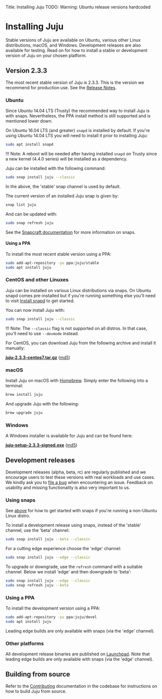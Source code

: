 Title: Installing Juju
TODO:  Warning: Ubuntu release versions hardcoded

# Installing Juju

Stable versions of Juju are available on Ubuntu, various other Linux
distributions, macOS, and Windows. Development releases are also available for
testing. Read on for how to install a stable or development version of Juju on
your chosen platform.

## Version 2.3.3

The most recent stable version of Juju is 2.3.3. This is the version we
recommend for production use. See the [Release Notes][release-notes-2].

### Ubuntu

Since Ubuntu 14.04 LTS (Trusty) the recommended way to install Juju is with
snaps. Nevertheless, the PPA install method is still supported and is mentioned
lower down.

On Ubuntu 16.04 LTS (and greater) `snapd` is installed by default. If you're
using Ubuntu 14.04 LTS you will need to install it prior to installing Juju:

```bash
sudo apt install snapd
```

!!! Note:
    A reboot will be needed after having installed `snapd` on Trusty since a
    new kernel (4.4.0 series) will be installed as a dependency.

Juju can be installed with the following command:

```bash
sudo snap install juju --classic
```

In the above, the 'stable' snap channel is used by default.

The current version of an installed Juju snap is given by:

```bash
snap list juju
```

And can be updated with:

```bash
sudo snap refresh juju
```

See the [Snapcraft documentation][snapcraft] for more information on snaps. 

#### Using a PPA

To install the most recent stable version using a PPA:

```bash
sudo add-apt-repository -yu ppa:juju/stable
sudo apt install juju
```

### CentOS and other Linuxes

Juju can be installed on various Linux distributions via snaps. On Ubuntu 
snapd comes pre-installed but if you're running something else you'll need to
visit [Install snapd][snapd-install] to get started.

You can now install Juju with:

```bash
sudo snap install juju --classic
```

!!! Note:
    The `--classic` flag is not supported on all distros. In that case, you'll
    need to use `--devmode` instead.

For CentOS, you can download Juju from the following archive and install it
manually:

[**juju-2.3.3-centos7.tar.gz**][juju-centos-2.3.3] ([md5][juju-centos-2.3.3-md5])

### macOS

Install Juju on macOS with [Homebrew][homebrew]. Simply enter the following
into a terminal:

```bash
brew install juju
```

And upgrade Juju with the following:

```bash
brew upgrade juju
```

### Windows

A Windows installer is available for Juju and can be found here:

[**juju-setup-2.3.3-signed.exe**][juju-win-2.3.3-signed] ([md5][juju-win-2.3.3-signed-md5])

## Development releases

Development releases (alpha, beta, rc) are regularly published and we encourage
users to test these versions with real workloads and use cases. We kindly ask
you to [file a bug][juju-new-bug] when encountering an issue. Feedback on
usability and missing functionality is also very important to us.

### Using snaps

See [above][centos-and-other-linuxes] for how to get started with snaps if
you're running a non-Ubuntu Linux distro.

To install a development release using snaps, instead of the 'stable' channel,
use the 'beta' channel:

```bash
sudo snap install juju --beta --classic
```

For a cutting edge experience choose the 'edge' channel:

```bash
sudo snap install juju --edge --classic
```

To upgrade or downgrade, use the `refresh` command with a suitable channel.
Below we install 'edge' and then downgrade to 'beta':

```bash
sudo snap install juju --edge --classic
sudo snap refresh juju --beta
```

### Using a PPA

To install the development version using a PPA:

```bash
sudo add-apt-repository -yu ppa:juju/devel
sudo apt install juju
```

Leading edge builds are only available with snaps (via the 'edge' channel).

### Other platforms

All development release binaries are published on
[Launchpad][juju-launchpad-binaries]. Note that leading edge builds are only
available with snaps (via the 'edge' channel).

## Building from source

Refer to the [Contributing][contributing] documentation in the codebase for
instructions on how to build Juju from source.


<!-- LINKS -->

[release-notes-2]: ./reference-release-notes.html
[homebrew]: https://brew.sh/
[contributing]: https://github.com/juju/juju/blob/develop/CONTRIBUTING.md
[snapcraft]: https://snapcraft.io
[snapd-install]: https://snapcraft.io/docs/core/install
[juju-new-bug]: https://bugs.launchpad.net/juju/+filebug
[juju-win-2.3.3-signed]: https://launchpad.net/juju/2.3/2.3.3/+download/juju-setup-2.3.3-signed.exe
[juju-win-2.3.3-signed-md5]: https://launchpad.net/juju/2.3/2.3.3/+download/juju-setup-2.3.3-signed.exe/+md5
[juju-centos-2.3.3]: https://launchpad.net/juju/2.3/2.3.3/+download/juju-2.3.3-centos7.tar.gz
[juju-centos-2.3.3-md5]: https://launchpad.net/juju/2.3/2.3.3/+download/juju-2.3.3-centos7.tar.gz/+md5
[juju-launchpad-binaries]: https://launchpad.net/juju/+series
[centos-and-other-linuxes]: #centos-and-other-linuxes
